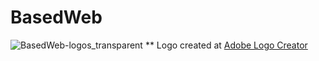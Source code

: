 # BasedWeb
![BasedWeb-logos_transparent](https://user-images.githubusercontent.com/69458980/156879756-73df5ecf-dcfb-4652-9574-b73c033c7770.png)
** Logo created at [Adobe Logo Creator](https://www.adobe.com/express/create/logo)
